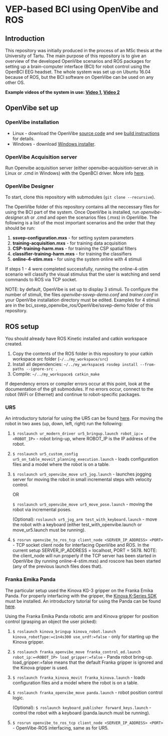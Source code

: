 # VEP-based BCI using OpenVibe and ROS
## Introduction
This repository was initially produced in the process of an MSc thesis at the University of Tartu. The main purpose of this repository is to give an overview of the developed OpenVibe scenarios and ROS packages for setting up a brain-computer interface (BCI) for robot control using the OpenBCI EEG headset. The whole system was set up on Ubuntu 16.04 because of ROS, but the BCI software on OpenVibe can be used on any other OS. 

**Example videos of the system in use: [Video 1](https://youtu.be/jVh7MMvXQok), [Video 2](https://youtu.be/asDwupMbE2I)**

## OpenVibe set up

### OpenVibe installation
* Linux - download the OpenVibe [source code](http://openvibe.inria.fr/downloads/) and see [build instructions](http://openvibe.inria.fr/build-instructions/) for details.
* Windows - download [Windows installer](http://openvibe.inria.fr/downloads/).

### OpenVibe Acquisition server
Run Openvibe acquisition server (either openvibe-acquisition-server.sh in Linux or .cmd in Windows) with the OpenBCI driver. More info [here](http://docs.openbci.com/3rd%20Party%20Software/03-OpenViBE).

### OpenVibe Designer
To start, clone this repository with submodules (`git clone --recursive`).

The OpenVibe folder of this repository contains all the neccessary files for using the BCI part of the system. Once OpenVibe is installed, run *openvibe-designer.sh* or .cmd and open the scenarios files (.mxs) in OpenVibe. The following is a list of the most important scenarios and the order that they should be run:

1. **ssvep-configuration.mxs** - for setting system parameters
2. **training-acquisition.mxs** - for training data acquisition
3. **CSP-training-harm.mxs** - for training the CSP spatial filters
4. **classifier-training-harm.mxs** - for training the classifiers
5. **online-4-stim.mxs** - for using the system online with 4 stimuli

If steps 1 - 4 were completed successfully, running the online-4-stim scenario will classify the visual stimulus that the user is watching and send commands to ROS via TCP socket.

NOTE: by default, OpenVibe is set up to display 3 stimuli. To configure the number of stimuli, the files *openvibe-ssvep-demo.conf* and *trainer.conf* in your OpenVibe installation directory must be edited. Examples for 4 stimuli are in the bci_ssvep_openvibe_ros/OpenVibe/ssvep-demo folder of this repository.

## ROS setup
You should already have ROS Kinetic installed and catkin workspace created. 

1. Copy the contents of the ROS folder in this repository to your catkin workspace src folder (`~/../my_workspace/src`)
2. Install all dependencies: `~/../my_workspace$ rosdep install --from-paths --ignore-src .`
3. Compile: `~/../my_workspace$ catkin_make`

If dependency errors or compiler errors occur at this point, look at the documentation of the git submodules. If no errors occur, connect to the robot (WiFi or Ethernet) and continue to robot-specific packages.

### UR5
An introductory tutorial for using the UR5 can be found [here](http://wiki.ros.org/universal_robot/Tutorials/Getting%20Started%20with%20a%20Universal%20Robot%20and%20ROS-Industrial). For moving the robot in two axes (up, down, left, right) run the following:

1. `$ roslaunch ur_modern_driver ur5_bringup.launch robot_ip:=<ROBOT_IP>` - robot bring-up, where ROBOT_IP is the IP address of the robot.

2. `$ roslaunch ur5_custom_config ur5_on_table_moveit_planning_execution.launch` - loads configuration files and a model where the robot is on a table.

3. `$ roslaunch ur5_openvibe_move ur5_jog.launch` - launches jogging server for moving the robot in small incremental steps with velocity control.

   OR  

   `$ roslaunch ur5_openvibe_move ur5_move_pose.launch` - moving the robot via incremental poses.  

   (Optional): `roslaunch ur5_jog_arm test_with_keyboard.launch` - move the robot with a keyboard (either test_with_openvibe.launch or move_ur5.launch must be running).  

4. `$ rosrun openvibe_to_ros_tcp client_node <SERVER_IP_ADDRESS> <PORT>` - TCP socket client node for interfacing OpenVibe and ROS. In the current setup SERVER_IP_ADDRESS = localhost, PORT = 5678. NOTE: the client_node will run properly if the TCP server has been started in OpenVibe (by running online-4-stim.mxs) and roscore has been started (any of the previous launch files does that).

### Franka Emika Panda
The particular setup used the Kinova KG-3 gripper on the Franka Emika Panda. For properly interfacing with the gripper, the [Kinova K-Series SDK](https://drive.google.com/file/d/1dFKkJeGiRlSAabhaQTuiR6M_zAxXDcI7/view) must be installed. An introductory tutorial for using the Panda can be found [here](https://github.com/ut-ims-robotics/tutorials/wiki/Franka-Emika-Panda-beginner-guide).

Using the Franka Emika Panda robotic arm and Kinova gripper for position control (grasping an object the user picked):

1. `$ roslaunch kinova_bringup kinova_robot.launch kinova_robotType:=c1n4s300 use_urdf:=false` - only for starting up the Kinova gripper.
2. `$ roslaunch franka_openvibe_move franka_control_ed.launch robot_ip:=<ROBOT_IP> load_gripper:=false` - Panda robot bring-up. load_gripper:=false means that the default Franka gripper is ignored and the Kinova gripper is used. 
3. `$ roslaunch franka_kinova_movit franka_kinova.launch` - loads configuration files and a model where the robot is on a table.
4. `$ roslaunch franka_openvibe_move panda.launch` - robot position control logic.

   (Optional): `$ roslaunch keyboard_publisher forward_keys.launch` - control the robot with a keyboard (panda.launch must be running).  
5. `$ rosrun openvibe_to_ros_tcp client_node <SERVER_IP_ADDRESS> <PORT>` - OpenVibe-ROS interfacing, same as for UR5.
